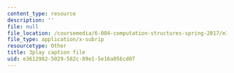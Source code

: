 ```yaml
---
content_type: resource
description: ''
file: null
file_location: /coursemedia/6-004-computation-structures-spring-2017/e36129825029582c89e15e16a056cd07_3HIV4MnLGCw.vtt
file_type: application/x-subrip
resourcetype: Other
title: 3play caption file
uid: e3612982-5029-582c-89e1-5e16a056cd07
---
```

